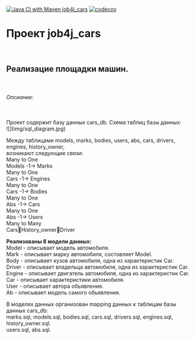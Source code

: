 [![Java CI with Maven job4j_cars](https://github.com/Dima-Stepanov/job4j_cars/actions/workflows/maven.yml/badge.svg)](https://github.com/Dima-Stepanov/job4j_cars/actions/workflows/maven.yml)
[![codecov](https://codecov.io/gh/Dima-Stepanov/job4j_cars/branch/master/graph/badge.svg?token=5PkSEUrrf8)](https://codecov.io/gh/Dima-Stepanov/job4j_cars)
<h1>Проект job4j_cars</h1><br>
<h2>Реализацие площадки машин.</h2><br>

<h6>Опсиание:</h6><br>
Проект содержит базу данных cars_db.
Схема таблиц базы данных: <br>
![](img/sql_diagram.jpg) <br>

Между таблицами models, marks, bodies, users, abs, cars, drivers, engines, history_owner, <br>
возникают следующие связи: <br>
Many to One <br>
Models -1-> Marks <br>
Many to One <br>
Cars -1-> Engines <br>
Many to One <br>
Cars -1-> Bodies <br>
Many to One <br>
Abs -1-> Cars <br>
Many to One <br>
Abs -1-> Users <br>
Many to Many <br>
CarsHistory_ownerDriver <br>

<b>Реализованы 8 модели данных:</b><br>
Model - описывает модель автомобиля. <br>
Mark - описывает марку автомобиля, состовляет Model. <br>
Body - описывает кузов автомобиля, одна из характеристик Car. <br>
Driver - описывает владельца автомобиля, одна из характеристик Car. <br>
Engine - описывает двигатель автомобиля, одна из характеристик Car. <br>
Car - описывает характеристики автомобиля.<br>
User - описывает автора обьявления. <br>
Ab - описывает модель самого обьявления. <br>

В моделях данных организован mapping данных к таблицам базы данных cars_db: <br>
marks.sql, models.sql, bodies.sql, cars.sql, drivers.sql, engines.sql, history_owner.sql. <br>
users.sql, abs.sql. <br>